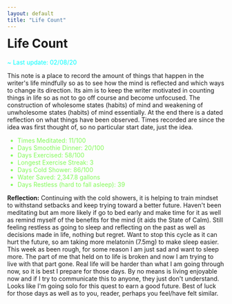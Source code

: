 ```yaml
---
layout: default
title: "Life Count"
---
```


<h1 style="margin-top:0.5em">Life Count <i class="fas fa-sliders-h"></i></h1>

<span style="color:#00FFFF">~ Last update: 02/08/20 <i class="fas fa-fire-alt"></i></span>

This note is a place to record the amount of things that happen in the writer's life mindfully so as to see how the mind is reflected and which ways to change its direction. Its aim is to keep the writer motivated in counting things in life so as not to go off course and become unfocused. The construction of wholesome states (habits) of mind and weakening of unwholesome states (habits) of mind essentially. At the end there is a dated reflection on what things have been observed. Times recorded are since the idea was first thought of, so no particular start date, just the idea.

<ul style="color:#82FA58">
<li>Times Meditated: 11/100 <i class="fas fa-lightbulb"></i></li>
<li>Days Smoothie Dinner: 20/100 <i class="fas fa-tint"></i></li>
<li>Days Exercised: 58/100 <i class="fas fa-running"></i></li>
<li>Longest Exercise Streak: 3 <i class="fas fa-check-circle"></i></li>
<li>Days Cold Shower: 86/100 <i class="far fa-snowflake"></i></li>
<li>Water Saved: 2,347.8 gallons <i class="fas fa-seedling"></i> </li>
<li>Days Restless (hard to fall asleep): 39 <i class="fas fa-exclamation-circle"></i></li>
</ul>

**Reflection:** Continuing with the cold showers, it is helping to train mindset to withstand setbacks and keep trying toward a better future. Haven't been meditating but am more likely if go to bed early and make time for it as well as remind myself of the benefits for the mind (it aids the State of Calm). Still feeling restless as going to sleep and reflecting on the past as well as decisions made in life, nothing but regret. Want to stop this cycle as it can hurt the future, so am taking more melatonin (7.5mg) to make sleep easier. This week as been rough, for some reason I am just sad and want to sleep more. The part of me that held on to life is broken and now I am trying to live with that part gone. Real life will be harder than what I am going through now, so it is best I prepare for those days. By no means is living enjoyable now and if I try to communicate this to anyone, they just don't understand. Looks like I'm going solo for this quest to earn a good future. Best of luck for those days as well as to you, reader, perhaps you feel/have felt similar.
